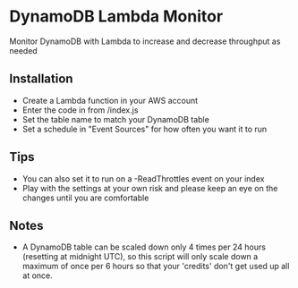 # DynamoDB Lambda Monitor

Monitor DynamoDB with Lambda to increase and decrease throughput as needed

## Installation
- Create a Lambda function in your AWS account
- Enter the code in from /index.js
- Set the table name to match your DynamoDB table
- Set a schedule in "Event Sources" for how often you want it to run

## Tips
- You can also set it to run on a -ReadThrottles event on your index
- Play with the settings at your own risk and please keep an eye on the changes until you are comfortable

## Notes
- A DynamoDB table can be scaled down only 4 times per 24 hours (resetting at midnight UTC), so this script will only scale down a maximum of once per 6 hours so that your 'credits' don't get used up all at once.
